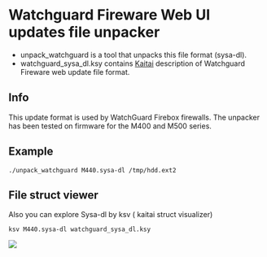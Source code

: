 # Watchguard Fireware Web UI updates file unpacker
+ unpack_watchguard is a tool that unpacks this file format (sysa-dl).
+ watchguard_sysa_dl.ksy contains [Kaitai](https://kaitai.io/) description of Watchguard Fireware web update file format.

## Info
This update format is used by WatchGuard Firebox firewalls. The unpacker has been tested on firmware for the M400 and M500 series.

## Example
```
./unpack_watchguard M440.sysa-dl /tmp/hdd.ext2
```
## File struct viewer
Also you can explore Sysa-dl by ksv ( kaitai struct visualizer)

```
ksv M440.sysa-dl watchguard_sysa_dl.ksy
```

![](ksv.png "")

